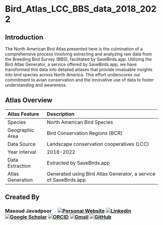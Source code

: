 # Bird_Atlas_LCC_BBS_data_2018_2022


## Introduction
The North American Bird Atlas presented here is the culmination of a comprehensive process involving extracting and analyzing raw data from the Breeding Bird Survey (BBS), facilitated by SaveBirds.app. Utilizing the Bird Atlas Generator, a service offered by SaveBirds.app, we have transformed this data into detailed atlases that provide invaluable insights into bird species across North America. This effort underscores our commitment to avian conservation and the innovative use of data to foster understanding and awareness.

## Atlas Overview
| **Atlas Feature** | **Description**                                                  |
| :---              | :---                                                             |
| Species           | North American Bird Species                                      | 
| Geographic Area   | Bird Conservation Regions (BCR)                                  | 
| Data Source	    | Landscape conservation cooperatives (LCC)                          |
| Year interval     | 2018-2022                                                        | 
| Data Extraction   | Extracted by SaveBirds.app                                       |
| Atlas Generation  | Generated using Bird Atlas Generator, a service of SaveBirds.app |

## Created By
### Masoud Javadpoor  &nbsp;&nbsp;&nbsp;   [![Personal Website](https://img.shields.io/badge/-masoud--javadpoor.com-0070C0?style=flat&link=https://masoud-javadpoor.com/)](https://masoud-javadpoor.com/)   [![Linkedin](https://img.shields.io/badge/-blue?label=Linkedin&style=social&logo=Linkedin)](https://www.linkedin.com/in/masoud-javadpoor)   [![Google Scholar](https://img.shields.io/badge/-red?label=Google%20Scholar&style=social&logo=Google%20Scholar)](https://scholar.google.com/citations?user=NHT9I8sAAAAJ&hl=en)      [![ORCID](https://img.shields.io/badge/-green?label=ORCID&style=social&logo=ORCID)](https://orcid.org/0000-0003-1739-7975)   [![Gmail](https://img.shields.io/badge/-green?label=Gmail&style=social&logo=Gmail)](mailto:masoudjavadpoor71@gmail.com)   [![GitHub](https://img.shields.io/badge/-green?label=GitHub&style=social&logo=Github)](https://github.com/masoud-javadpoor)     


